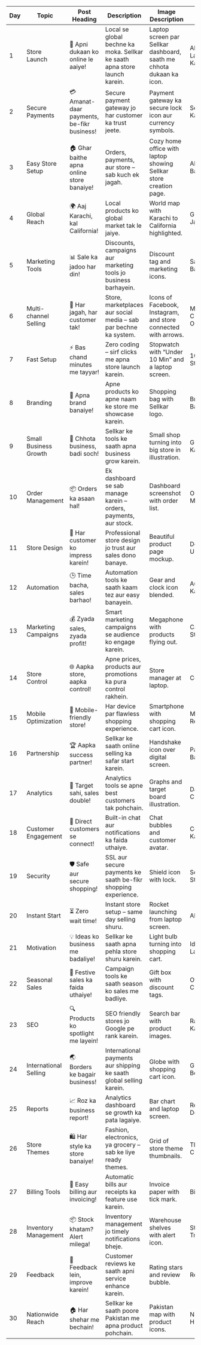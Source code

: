 | Day | Topic | Post Heading | Description | Image Description | CTA | Hashtags |
|-----|-------|--------------|-------------|-------------------|-----|----------|
| 1 | Store Launch | 🚀 Apni dukaan ko online le aaiye! | Local se global bechne ka moka. Sellkar ke saath apna store launch karein. | Laptop screen par Sellkar dashboard, saath me chhota dukaan ka icon. | Abhi Launch Karein | #Sellkar #EcommercePakistan #OnlineStore #SellOnline #LocalToGlobal |
| 2 | Secure Payments | 💳 Amanat-daar payments, be-fikr business! | Secure payment gateway jo har customer ka trust jeete. | Payment gateway ka secure lock icon aur currency symbols. | Secure Karein | #SecurePayments #EcommerceSolutions #Sellkar #TrustedBusiness |
| 3 | Easy Store Setup | 🏠 Ghar baithe apna online store banaiye! | Orders, payments, aur store – sab kuch ek jagah. | Cozy home office with laptop showing Sellkar store creation page. | Abhi Banaiye | #OnlineStoreBuilder #Sellkar #WorkFromHome |
| 4 | Global Reach | 🌍 Aaj Karachi, kal California! | Local products ko global market tak le jaiye. | World map with Karachi to California highlighted. | Global Ho Jaiye | #GlobalSelling #Sellkar #EcommerceGrowth |
| 5 | Marketing Tools | 📊 Sale ka jadoo har din! | Discounts, campaigns aur marketing tools jo business barhayein. | Discount tag and marketing icons. | Sales Barhayein | #BusinessGrowth #Sellkar #MarketingTools |
| 6 | Multi-channel Selling | 📱 Har jagah, har customer tak! | Store, marketplaces aur social media – sab par bechne ka system. | Icons of Facebook, Instagram, and store connected with arrows. | Multi-Channel On | #MultiChannelSelling #Sellkar #SocialCommerce |
| 7 | Fast Setup | ⚡ Bas chand minutes me tayyar! | Zero coding – sirf clicks me apna store launch karein. | Stopwatch with “Under 10 Min” and a laptop screen. | 10 Min Start | #EasySetup #Sellkar #SellOnlineFast |
| 8 | Branding | 🛒 Apna brand banaiye! | Apne products ko apne naam ke store me showcase karein. | Shopping bag with Sellkar logo. | Brand Banaiye | #BrandBuilding #Sellkar #OnlineBusiness |
| 9 | Small Business Growth | 💼 Chhota business, badi soch! | Sellkar ke tools ke saath apna business grow karein. | Small shop turning into big store in illustration. | Grow Karein | #SmallBusiness #Sellkar #EcommercePakistan |
| 10 | Order Management | 📦 Orders ka asaan hal! | Ek dashboard se sab manage karein – orders, payments, aur stock. | Dashboard screenshot with order list. | Orders Manage | #OrderManagement #Sellkar #OnlineStoreTools |
| 11 | Store Design | 🌟 Har customer ko impress karein! | Professional store design jo trust aur sales dono banaye. | Beautiful product page mockup. | Design Upgrade | #StoreDesign #Sellkar #EcommerceBranding |
| 12 | Automation | 🕒 Time bacha, sales barhao! | Automation tools ke saath kaam tez aur easy banayein. | Gear and clock icon blended. | Auto On Karein | #Automation #Sellkar #EcommercePakistan |
| 13 | Marketing Campaigns | 💰 Zyada sales, zyada profit! | Smart marketing campaigns se audience ko engage karein. | Megaphone with products flying out. | Campaign Start | #MarketingCampaign #Sellkar #OnlineSales |
| 14 | Store Control | 🌐 Aapka store, aapka control! | Apne prices, products aur promotions ka pura control rakhein. | Store manager at laptop. | Control Le | #EcommerceControl #Sellkar #BusinessTools |
| 15 | Mobile Optimization | 📲 Mobile-friendly store! | Har device par flawless shopping experience. | Smartphone with shopping cart icon. | Mobile Ready | #MobileFriendly #Sellkar #EcommercePakistan |
| 16 | Partnership | 🏆 Aapka success partner! | Sellkar ke saath online selling ka safar start karein. | Handshake icon over digital screen. | Partner Baniye | #BusinessPartner #Sellkar #EcommerceSuccess |
| 17 | Analytics | 🎯 Target sahi, sales double! | Analytics tools se apne best customers tak pohchain. | Graphs and target board illustration. | Data Check | #Analytics #Sellkar #DataDrivenBusiness |
| 18 | Customer Engagement | 💬 Direct customers se connect! | Built-in chat aur notifications ka faida uthaiye. | Chat bubbles and customer avatar. | Connect Karein | #CustomerEngagement #Sellkar #EcommerceTools |
| 19 | Security | 🛡 Safe aur secure shopping! | SSL aur secure payments ke saath be-fikr shopping experience. | Shield icon with lock. | Secure Store | #SecureShopping #Sellkar #TrustInBusiness |
| 20 | Instant Start | ⏳ Zero wait time! | Instant store setup – same day selling shuru. | Rocket launching from laptop screen. | Abhi Start | #InstantLaunch #Sellkar #StartSelling |
| 21 | Motivation | 💡 Ideas ko business me badaliye! | Sellkar ke saath apna pehla store shuru karein. | Light bulb turning into shopping cart. | Idea Launch | #Entrepreneurship #Sellkar #BusinessIdeas |
| 22 | Seasonal Sales | 🎁 Festive sales ka faida uthaiye! | Campaign tools ke saath season ko sales me badliye. | Gift box with discount tags. | Offer Chalayen | #SeasonalSales #Sellkar #FestiveOffers |
| 23 | SEO | 🔍 Products ko spotlight me layein! | SEO friendly stores jo Google pe rank karein. | Search bar with product images. | Rank Karein | #SEO #Sellkar #OnlineStoreSEO |
| 24 | International Selling | 🌏 Borders ke bagair business! | International payments aur shipping ke saath global selling karein. | Globe with shopping cart icon. | Global Bechain | #GlobalSelling #Sellkar #EcommercePakistan |
| 25 | Reports | 📈 Roz ka business report! | Analytics dashboard se growth ka pata lagaiye. | Bar chart and laptop screen. | Report Dekhein | #BusinessReports #Sellkar #EcommerceGrowth |
| 26 | Store Themes | 🛍 Har style ka store banaiye! | Fashion, electronics, ya grocery – sab ke liye ready themes. | Grid of store theme thumbnails. | Theme Chune | #StoreThemes #Sellkar #OnlineBusiness |
| 27 | Billing Tools | 🧾 Easy billing aur invoicing! | Automatic bills aur receipts ka feature use karein. | Invoice paper with tick mark. | Billing On | #BillingTools #Sellkar #BusinessAutomation |
| 28 | Inventory Management | 📦 Stock khatam? Alert milega! | Inventory management jo timely notifications bheje. | Warehouse shelves with alert icon. | Stock Track | #InventoryManagement #Sellkar #StockControl |
| 29 | Feedback | 💬 Feedback lein, improve karein! | Customer reviews ke saath apni service enhance karein. | Rating stars and review bubble. | Review Le | #CustomerFeedback #Sellkar #EcommercePakistan |
| 30 | Nationwide Reach | 🏠 Har shehar me bechain! | Sellkar ke saath poore Pakistan me apna product pohchain. | Pakistan map with product icons. | Nationwide Ho | #NationwideBusiness #Sellkar #SellOnlinePakistan |

